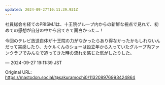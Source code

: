 ```yaml
---
updated: 2024-09-27T10:11:39.931Z
---
```


<p>社員総会を経てのPRISM.1は、十王院グループ内からの新鮮な視点で見れて、初めての感想が自分の中から出てきて面白かった…！</p><p>今回のテレビ放送自体が十王院の力がなかったらあり得なかったかもしれないんだって実感したり、カケルくんのショーは設立年から入っていたグループ内ファンクラブでみんなで追ってきた時の流れを感じた気がしたりした。</p>

&mdash; 2024-09-27 19:11:39 JST

Original URL: https://mastodon.social/@sakuramochi0/113208976993424864
